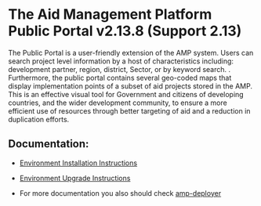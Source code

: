# The Aid Management Platform Public Portal  v2.13.8 (Support 2.13)

The Public Portal is a user-friendly extension of the AMP system. Users can search project level information by a host of characteristics including: development partner, region, district, Sector,  or by keyword search. . Furthermore, the public portal contains several geo-coded maps that display implementation points of a subset of aid projects stored in the AMP. This is an effective visual tool for  Government and citizens of developing countries, and the wider development community, to ensure a more efficient use of resources through better targeting of aid and a reduction in duplication efforts.


## Documentation:
* [Environment Installation Instructions](docs/environment-installation.MD)
* [Environment Upgrade Instructions](docs/environment-upgrade.md)

* For more documentation you also should check [amp-deployer](https://github.com/devgateway/amp-deployer)
